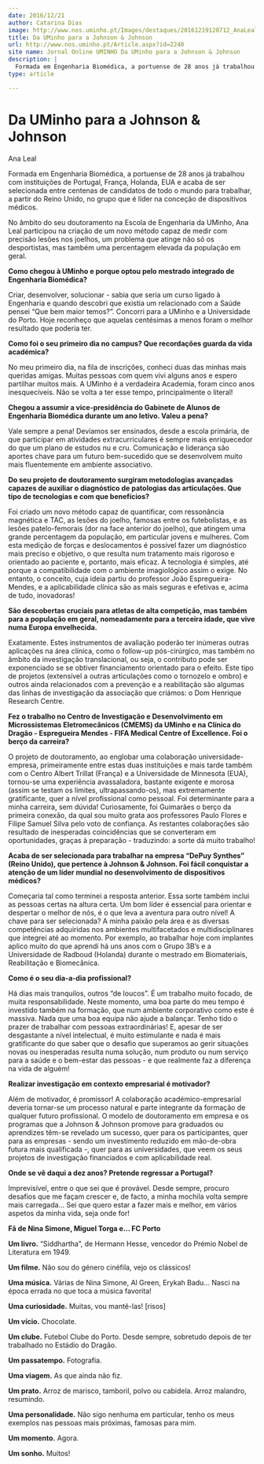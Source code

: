 ```yaml
---
date: 2016/12/21
author: Catarina Dias
image: http://www.nos.uminho.pt/Images/destaques/20161219120712_AnaLealfoto.jpg
title: Da UMinho para a Johnson & Johnson
url: http://www.nos.uminho.pt/Article.aspx?id=2240
site name: Jornal Online UMINHO Da UMinho para a Johnson & Johnson
description: |
  Formada em Engenharia Biomédica, a portuense de 28 anos já trabalhou com instituições de Portugal, França, Holanda, EUA e acaba de ser selecionada entre centenas de candidatos de todo o mundo para trabalhar, a partir do Reino Unido, no grupo que é líder na conceção de dispositivos médicos. 
type: article

---
```

# Da UMinho para a Johnson & Johnson




Ana Leal

Formada em Engenharia Biomédica, a portuense de 28 anos já trabalhou com instituições de Portugal, França, Holanda, EUA e acaba de ser selecionada entre centenas de candidatos de todo o mundo para trabalhar, a partir do Reino Unido, no grupo que é líder na conceção de dispositivos médicos. 

No âmbito do seu doutoramento na Escola de Engenharia da UMinho, Ana Leal participou na criação de um novo método capaz de medir com precisão lesões nos joelhos, um problema que atinge não só os desportistas, mas também uma percentagem elevada da população em geral.

**Como chegou à UMinho e porque optou pelo mestrado integrado de Engenharia Biomédica?** 

Criar, desenvolver, solucionar - sabia que seria um curso ligado à Engenharia e quando descobri que existia um relacionado com a Saúde pensei “Que bem maior temos?”. Concorri para a UMinho e a Universidade do Porto. Hoje reconheço que aquelas centésimas a menos foram o melhor resultado que poderia ter.



**Como foi o seu primeiro dia no campus? Que recordações guarda da vida académica?** 

No meu primeiro dia, na fila de inscrições, conheci duas das minhas mais queridas amigas. Muitas pessoas com quem vivi alguns anos e espero partilhar muitos mais. A UMinho é a verdadeira Academia, foram cinco anos inesquecíveis. Não se volta a ter esse tempo, principalmente o literal!



**Chegou a assumir a vice-presidência do Gabinete de Alunos de Engenharia Biomédica durante um ano letivo. Valeu a pena?** 

Vale sempre a pena! Devíamos ser ensinados, desde a escola primária, de que participar em atividades extracurriculares é sempre mais enriquecedor do que um plano de estudos nu e cru. Comunicação e liderança são aportes chave para um futuro bem-sucedido que se desenvolvem muito mais fluentemente em ambiente associativo.



**Do seu projeto de doutoramento surgiram metodologias avançadas capazes de auxiliar o diagnóstico de patologias das articulações. Que tipo de tecnologias e com que benefícios?** 

Foi criado um novo método capaz de quantificar, com ressonância magnética e TAC, as lesões do joelho, famosas entre os futebolistas, e as lesões patelo-femorais (dor na face anterior do joelho), que atingem uma grande percentagem da população, em particular jovens e mulheres. Com esta medição de forças e deslocamentos é possível fazer um diagnóstico mais preciso e objetivo, o que resulta num tratamento mais rigoroso e orientado ao paciente e, portanto, mais eficaz. A tecnologia é simples, até porque a compatibilidade com o ambiente imagiológico assim o exige. No entanto, o conceito, cuja ideia partiu do professor João Espregueira-Mendes, e a aplicabilidade clínica são as mais seguras e efetivas e, acima de tudo, inovadoras!



**São descobertas cruciais para atletas de alta competição, mas também para a população em geral, nomeadamente para a terceira idade, que vive numa Europa envelhecida.** 

Exatamente. Estes instrumentos de avaliação poderão ter inúmeras outras aplicações na área clínica, como o follow-up pós-cirúrgico, mas também no âmbito da investigação translacional, ou seja, o contributo pode ser exponenciado se se obtiver financiamento orientado para o efeito. Este tipo de projetos (extensível a outras articulações como o tornozelo e ombro) e outros ainda relacionados com a prevenção e a reabilitação são algumas das linhas de investigação da associação que criámos: o Dom Henrique Research Centre.


**Fez o trabalho no Centro de Investigação e Desenvolvimento em Microssistemas Eletromecânicos (CMEMS) da UMinho e na Clínica do Dragão - Espregueira Mendes - FIFA Medical Centre of Excellence. Foi o berço da carreira?** 

O projeto de doutoramento, ao englobar uma colaboração universidade-empresa, primeiramente entre estas duas instituições e mais tarde também com o Centro Albert Trillat (França) e a Universidade de Minnesota (EUA), tornou-se uma experiência avassaladora, bastante exigente e morosa (assim se testam os limites, ultrapassando-os), mas extremamente gratificante, quer a nível profissional como pessoal. Foi determinante para a minha carreira, sem dúvida! Curiosamente, foi Guimarães o berço da primeira conexão, da qual sou muito grata aos professores Paulo Flores e Filipe Samuel Silva pelo voto de confiança. As restantes colaborações são resultado de inesperadas coincidências que se converteram em oportunidades, graças à preparação - traduzindo: a sorte dá muito trabalho!



**Acaba de ser selecionada para trabalhar na empresa “DePuy Synthes” (Reino Unido), que pertence à Johnson & Johnson. Foi fácil conquistar a atenção de um líder mundial no desenvolvimento de dispositivos médicos?** 

Começaria tal como terminei a resposta anterior. Essa sorte também inclui as pessoas certas na altura certa. Um bom líder é essencial para orientar e despertar o melhor de nós, é o que leva a aventura para outro nível! A chave para ser selecionada? A minha paixão pela área e as diversas competências adquiridas nos ambientes multifacetados e multidisciplinares que integrei até ao momento. Por exemplo, ao trabalhar hoje com implantes aplico muito do que aprendi há uns anos com o Grupo 3B’s e a Universidade de Radboud (Holanda) durante o mestrado em Biomateriais, Reabilitação e Biomecânica.



**Como é o seu dia-a-dia profissional?** 

Há dias mais tranquilos, outros “de loucos”. É um trabalho muito focado, de muita responsabilidade. Neste momento, uma boa parte do meu tempo é investido também na formação, que num ambiente corporativo como este é massiva. Nada que uma boa equipa não ajude a balançar. Tenho tido o prazer de trabalhar com pessoas extraordinárias! E, apesar de ser desgastante a nível intelectual, é muito estimulante e nada é mais gratificante do que saber que o desafio que superamos ao gerir situações novas ou inesperadas resulta numa solução, num produto ou num serviço para a saúde e o bem-estar das pessoas - e que realmente faz a diferença na vida de alguém!



**Realizar investigação em contexto empresarial é motivador?** 

Além de motivador, é promissor! A colaboração académico-empresarial deveria tornar-se um processo natural e parte integrante da formação de qualquer futuro profissional. O modelo de doutoramento em empresa e os programas que a Johnson & Johnson promove para graduados ou aprendizes têm-se revelado um sucesso, quer para os participantes, quer para as empresas - sendo um investimento reduzido em mão-de-obra futura mais qualificada -, quer para as universidades, que veem os seus projetos de investigação financiados e com aplicabilidade real. 



**Onde se vê daqui a dez anos? Pretende regressar a Portugal?** 

Imprevisível, entre o que sei que é provável. Desde sempre, procuro desafios que me façam crescer e, de facto, a minha mochila volta sempre mais carregada... Sei que quero estar a fazer mais e melhor, em vários aspetos da minha vida, seja onde for!

**Fã de Nina Simone, Miguel Torga e… FC Porto** 



**Um livro.** “Siddhartha”, de Hermann Hesse, vencedor do Prémio Nobel de Literatura em 1949.

**Um filme.**  Não sou do género cinéfila, vejo os clássicos! 

**Uma música.**  Várias de Nina Simone, Al Green, Erykah Badu… Nasci na época errada no que toca a música favorita!

**Uma curiosidade.** Muitas, vou mantê-las! [risos]

**Um vício.** Chocolate.

**Um clube.** Futebol Clube do Porto. Desde sempre, sobretudo depois de ter trabalhado no Estádio do Dragão.

**Um passatempo.** Fotografia.

**Uma viagem.** As que ainda não fiz.

**Um prato.** Arroz de marisco, tamboril, polvo ou cabidela. Arroz malandro, resumindo.

**Uma personalidade.** Não sigo nenhuma em particular, tenho os meus exemplos nas pessoas mais próximas, famosas para mim.

**Um momento.** Agora.

**Um sonho.**  Muitos!
